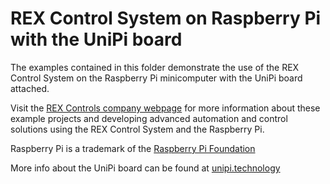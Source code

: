 REX Control System on Raspberry Pi with the UniPi board
=======================================================

The examples contained in this folder demonstrate the use of the REX Control 
System on the Raspberry Pi minicomputer with the UniPi board attached.

Visit the [REX Controls company webpage](http://www.rexcontrols.com/rex-control-system-raspberry-pi) for more 
information about these example projects and developing advanced automation and 
control solutions using the REX Control System and the Raspberry Pi.

Raspberry Pi is a trademark of the [Raspberry Pi Foundation](http://www.raspberrypi.org)

More info about the UniPi board can be found at [unipi.technology](http://www.unipi.technology)

